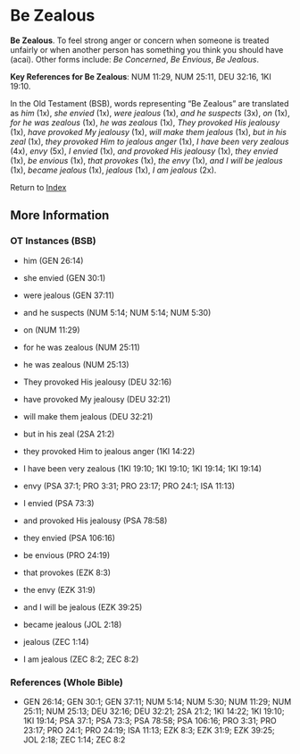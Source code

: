 # Be Zealous
**Be Zealous**. 
To feel strong anger or concern when someone is treated unfairly or when another person has something you think you should have (acai). 
Other forms include: 
*Be Concerned*, *Be Envious*, *Be Jealous*. 


**Key References for Be Zealous**: 
NUM 11:29, NUM 25:11, DEU 32:16, 1KI 19:10. 


In the Old Testament (BSB), words representing “Be Zealous” are translated as 
*him* (1x), *she envied* (1x), *were jealous* (1x), *and he suspects* (3x), *on* (1x), *for he was zealous* (1x), *he was zealous* (1x), *They provoked His jealousy* (1x), *have provoked My jealousy* (1x), *will make them jealous* (1x), *but in his zeal* (1x), *they provoked Him to jealous anger* (1x), *I have been very zealous* (4x), *envy* (5x), *I envied* (1x), *and provoked His jealousy* (1x), *they envied* (1x), *be envious* (1x), *that provokes* (1x), *the envy* (1x), *and I will be jealous* (1x), *became jealous* (1x), *jealous* (1x), *I am jealous* (2x). 




Return to [Index](00-Index.md)

## More Information

### OT Instances (BSB)

* him (GEN 26:14)

* she envied (GEN 30:1)

* were jealous (GEN 37:11)

* and he suspects (NUM 5:14; NUM 5:14; NUM 5:30)

* on (NUM 11:29)

* for he was zealous (NUM 25:11)

* he was zealous (NUM 25:13)

* They provoked His jealousy (DEU 32:16)

* have provoked My jealousy (DEU 32:21)

* will make them jealous (DEU 32:21)

* but in his zeal (2SA 21:2)

* they provoked Him to jealous anger (1KI 14:22)

* I have been very zealous (1KI 19:10; 1KI 19:10; 1KI 19:14; 1KI 19:14)

* envy (PSA 37:1; PRO 3:31; PRO 23:17; PRO 24:1; ISA 11:13)

* I envied (PSA 73:3)

* and provoked His jealousy (PSA 78:58)

* they envied (PSA 106:16)

* be envious (PRO 24:19)

* that provokes (EZK 8:3)

* the envy (EZK 31:9)

* and I will be jealous (EZK 39:25)

* became jealous (JOL 2:18)

* jealous (ZEC 1:14)

* I am jealous (ZEC 8:2; ZEC 8:2)



### References (Whole Bible)

* GEN 26:14; GEN 30:1; GEN 37:11; NUM 5:14; NUM 5:30; NUM 11:29; NUM 25:11; NUM 25:13; DEU 32:16; DEU 32:21; 2SA 21:2; 1KI 14:22; 1KI 19:10; 1KI 19:14; PSA 37:1; PSA 73:3; PSA 78:58; PSA 106:16; PRO 3:31; PRO 23:17; PRO 24:1; PRO 24:19; ISA 11:13; EZK 8:3; EZK 31:9; EZK 39:25; JOL 2:18; ZEC 1:14; ZEC 8:2



